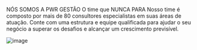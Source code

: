 NÓS SOMOS A PWR GESTÃO
O time que NUNCA PARA
Nosso time é composto por mais de 80 consultores especialistas em suas áreas de atuação. Conte com uma estrutura e equipe qualificada para ajudar o seu negócio a superar os desafios e alcançar um crescimento previsível.

![image](https://github.com/PWR-Gestao/.github/assets/50429343/b9bb7cc1-4115-4ad7-b6e0-38c1d976a726)
